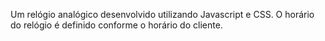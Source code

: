 Um relógio analógico desenvolvido utilizando Javascript e CSS. O horário do relógio é definido conforme o horário do cliente.